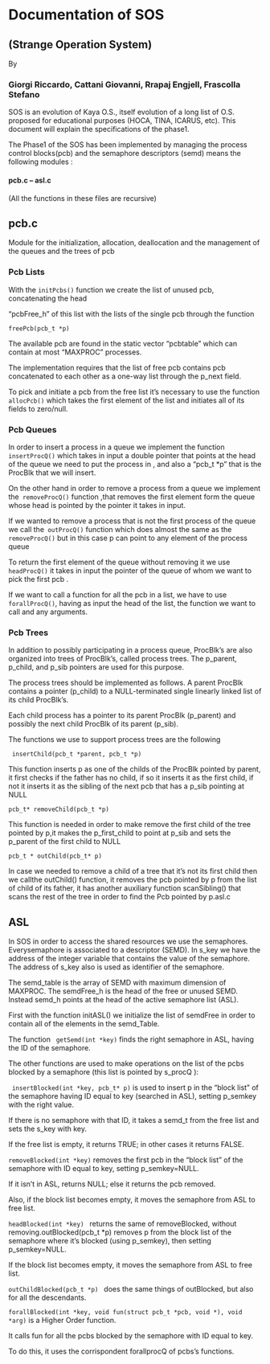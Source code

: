 # Documentation of SOS
## (Strange Operation System)
By

### Giorgi Riccardo, Cattani Giovanni, Rrapaj Engjell, Frascolla Stefano

SOS is an evolution of Kaya O.S., itself evolution of a long list of O.S. proposed for educational
purposes (HOCA, TINA, ICARUS, etc). This document will explain the specifications of the phase1.


The Phase1 of the SOS has been implemented by managing the process control
blocks(pcb) and the semaphore descriptors (semd) means the following modules :

#### pcb.c – asl.c

(All the functions in these files are recursive)

## pcb.c

Module for the initialization, allocation, deallocation and the management of the queues and the trees of pcb

### Pcb Lists

With the ``` initPcbs() ``` function we create the list of unused pcb, concatenating the head

“pcbFree_h” of this list with the lists of the single pcb through the function

``` freePcb(pcb_t *p) ```

The available pcb are found in the static vector “pcbtable” which can contain at most “MAXPROC” processes.

The implementation requires that the list of free pcb contains pcb concatenated to each other as a one-way list through the p_next field.

To pick and initiate a pcb from the free list it’s necessary to use the function ``` allocPcb() ``` which takes the first element of the list and initiates all of its fields to zero/null.


### Pcb Queues
In order to insert a process in a queue we implement the function``` insertProcQ()``` which takes in input a double pointer that points at the head of the queue we need to put the process in , and also a “pcb_t *p” that is the ProcBlk that we will insert.

On the other hand in order to remove a process from a queue we implement the``` removeProcQ()``` function ,that removes the first element form the queue whose head is pointed by the pointer it takes in input.

If we wanted to remove a process that is not the first process of the queue we call the``` outProcQ()``` function which does almost the same as the``` removeProcQ()``` but in this case p can point to any element of the process queue 

To return the first element of the queue without removing it we use ```headProcQ()``` it takes in input the pointer of the queue of whom we want to pick the first pcb .

If we want to call a function for all the pcb in a list, we have to use ```forallProcQ()```, having as input the head of the list, the function we want to call and any arguments.


### Pcb Trees

In addition to possibly participating in a process queue, ProcBlk’s are also organized into trees of ProcBlk’s, called process trees. The p_parent, p_child, and p_sib pointers are used for this purpose.

The process trees should be implemented as follows. A parent ProcBlk contains a pointer (p_child) to a NULL-terminated single linearly linked list of its child ProcBlk’s.

Each child process has a pointer to its parent ProcBlk (p_parent) and possibly the next child ProcBlk of its parent (p_sib).

The functions we use to support process trees are the following 

``` insertChild(pcb_t *parent, pcb_t *p)```

This function inserts p as one of the childs of the ProcBlk pointed by parent, it first checks if the father has no child, if so it inserts it as the first child, if not it inserts it as the sibling of the next pcb that has a p_sib pointing at NULL

```pcb_t* removeChild(pcb_t *p) ```

This function is needed in order to make remove the first child of the tree pointed by p,it makes the p_first_child to point at p_sib and sets the p_parent of the first child to NULL

```pcb_t * outChild(pcb_t* p)```

In case we needed to remove a child of a tree that it’s not its first child then we callthe outChild() function, it removes the pcb pointed by p from the list of child of its father, it has another auxiliary function scanSibling() that scans the rest of the tree in order to find the Pcb pointed by p.asl.c


## ASL

In SOS in order to access the shared resources we use the semaphores. Everysemaphore is associated to a descriptor (SEMD). In s_key we have the address of the integer variable that contains the value of the semaphore. The address of s_key also is used as identifier of the semaphore.

The semd_table is the array of SEMD with maximum dimension of MAXPROC. The semdFree_h is the head of the free or unused SEMD. Instead semd_h points at the
head of the active semaphore list (ASL).

First with the function initASL() we initialize the list of semdFree in order to contain all of the elements in the semd_Table.

The function ``` getSemd(int *key)``` finds the right semaphore in ASL, having the ID of the semaphore.

The other functions are used to make operations on the list of the pcbs blocked by a semaphore (this list is pointed by s_procQ ):

``` insertBlocked(int *key, pcb_t* p)``` is used to insert p in the “block list” of the semaphore having ID equal to key (searched in ASL), setting p_semkey with the right value.

If there is no semaphore with that ID, it takes a semd_t from the free list and sets the s_key with key.

If the free list is empty, it returns TRUE; in other cases it returns FALSE.

``` removeBlocked(int *key) ``` removes the first pcb in the “block list” of the semaphore with ID equal to key, setting p_semkey=NULL.

If it isn’t in ASL, returns NULL; else it returns the pcb removed.

Also, if the block list becomes empty, it moves the semaphore from ASL to free list.

```headBlocked(int *key) ``` returns the same of removeBlocked, without removing.outBlocked(pcb_t *p) removes p from the block list of the semaphore where it’s
blocked (using p_semkey), then setting p_semkey=NULL.

If the block list becomes empty, it moves the semaphore from ASL to free list.

```outChildBlocked(pcb_t *p) ``` does the same things of outBlocked, but also for all the descendants.

``` forallBlocked(int *key, void fun(struct pcb_t *pcb, void *), void *arg) ``` is a Higher Order function.

It calls fun for all the pcbs blocked by the semaphore with ID equal to key.

To do this, it uses the corrispondent forallprocQ of pcbs’s functions.
